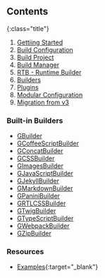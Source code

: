 ## Contents
{:class="title"}
01. [Gettiing Started](/{{site.contentsurl}}/01-getting-started)
02. [Build Configuration](/{{site.contentsurl}}/02-build-configuration)
03. [Build Project](/{{site.contentsurl}}/03-build-project)
04. [Build Manager](/{{site.contentsurl}}/04-build-manager)
05. [RTB - Runtime Builder](/{{site.contentsurl}}/05-rtb)
06. [Builders](/{{site.contentsurl}}/06-builders)
07. [Plugins](/{{site.contentsurl}}/07-plugins)
08. [Modular Configuration](/{{site.contentsurl}}/08-modular-configuration)
09. [Migration from v3](/{{site.contentsurl}}/09-migration-from-v3)


### Built-in Builders
- [GBuilder](/{{site.contentsurl}}/builtin-builders/GBuilder)
- [GCoffeeScriptBuilder](/{{site.contentsurl}}/builtin-builders/GCoffeeScriptBuilder)
- [GConcatBuilder](/{{site.contentsurl}}/builtin-builders/GConcatBuilder)
- [GCSSBuilder](/{{site.contentsurl}}/builtin-builders/GCSSBuilder)
- [GImagesBuilder](/{{site.contentsurl}}/builtin-builders/GImagesBuilder)
- [GJavaScriptBuilder](/{{site.contentsurl}}/builtin-builders/GJavaScriptBuilder)
- [GJekyllBuilder](/{{site.contentsurl}}/builtin-builders/GJekyllBuilder)
- [GMarkdownBuilder](/{{site.contentsurl}}/builtin-builders/GMarkdownBuilder)
- [GPaniniBuilder](/{{site.contentsurl}}/builtin-builders/GPaniniBuilder)
- [GRTLCSSBuilder](/{{site.contentsurl}}/builtin-builders/GRTLCSSBuilder)
- [GTwigBuilder](/{{site.contentsurl}}/builtin-builders/GTwigBuilder)
- [GTypeScriptBuilder](/{{site.contentsurl}}/builtin-builders/GTypeScriptBuilder)
- [GWebpackBuilder](/{{site.contentsurl}}/builtin-builders/GWebpackBuilder)
- [GZipBuilder](/{{site.contentsurl}}/builtin-builders/GZipBuilder)


### Resources
- [Examples][0]{:target="_blank"}


[0]: {{site.repo}}/examples
